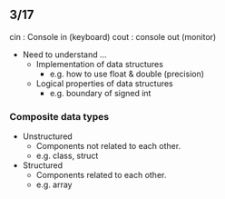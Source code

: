 ## 3/17
cin : Console in (keyboard)
cout : console out (monitor)

- Need to understand ...
	- Implementation of  data structures
		- e.g. how to use float & double (precision)
	- Logical properties of data structures
		- e.g. boundary of signed int 

### Composite data types
- Unstructured
	- Components not related to each other.
	- e.g. class, struct
- Structured
	- Components related to each other.
	- e.g. array
